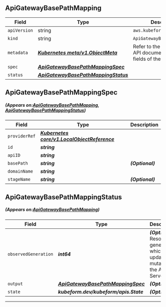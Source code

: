 ## ApiGatewayBasePathMapping
| Field | Type | Description |
| ------ | ----- | ----------- |
| `apiVersion` | string | `aws.kubeform.com/v1alpha1` |
|    `kind` | string | `ApiGatewayBasePathMapping` |
| `metadata` | ***[Kubernetes meta/v1.ObjectMeta](https://kubernetes.io/docs/reference/generated/kubernetes-api/v1.13/#objectmeta-v1-meta)***|Refer to the Kubernetes API documentation for the fields of the `metadata` field.|
| `spec` | ***[ApiGatewayBasePathMappingSpec](#ApiGatewayBasePathMappingSpec)***||
| `status` | ***[ApiGatewayBasePathMappingStatus](#ApiGatewayBasePathMappingStatus)***||
## ApiGatewayBasePathMappingSpec
##### (Appears on:[ApiGatewayBasePathMapping](#ApiGatewayBasePathMapping), [ApiGatewayBasePathMappingStatus](#ApiGatewayBasePathMappingStatus))
| Field | Type | Description |
| ------ | ----- | ----------- |
| `providerRef` | ***[Kubernetes core/v1.LocalObjectReference](https://kubernetes.io/docs/reference/generated/kubernetes-api/v1.13/#localobjectreference-v1-core)***||
| `id` | ***string***||
| `apiID` | ***string***||
| `basePath` | ***string***| ***(Optional)*** |
| `domainName` | ***string***||
| `stageName` | ***string***| ***(Optional)*** |
## ApiGatewayBasePathMappingStatus
##### (Appears on:[ApiGatewayBasePathMapping](#ApiGatewayBasePathMapping))
| Field | Type | Description |
| ------ | ----- | ----------- |
| `observedGeneration` | ***int64***| ***(Optional)*** Resource generation, which is updated on mutation by the API Server.|
| `output` | ***[ApiGatewayBasePathMappingSpec](#ApiGatewayBasePathMappingSpec)***| ***(Optional)*** |
| `state` | ***kubeform.dev/kubeform/apis.State***| ***(Optional)*** |
---
